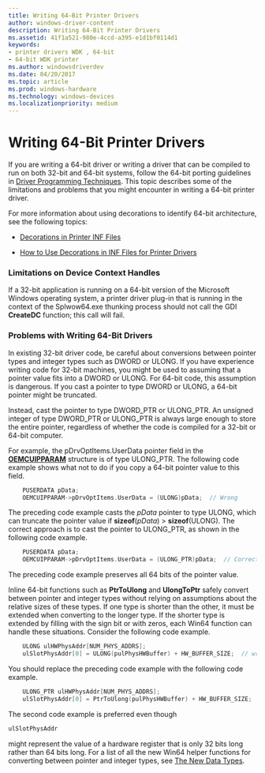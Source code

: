 ```yaml
---
title: Writing 64-Bit Printer Drivers
author: windows-driver-content
description: Writing 64-Bit Printer Drivers
ms.assetid: 41f1a521-980e-4ccd-a395-e1d1bf0114d1
keywords:
- printer drivers WDK , 64-bit
- 64-bit WDK printer
ms.author: windowsdriverdev
ms.date: 04/20/2017
ms.topic: article
ms.prod: windows-hardware
ms.technology: windows-devices
ms.localizationpriority: medium
---
```


# Writing 64-Bit Printer Drivers


If you are writing a 64-bit driver or writing a driver that can be compiled to run on both 32-bit and 64-bit systems, follow the 64-bit porting guidelines in [Driver Programming Techniques](https://msdn.microsoft.com/library/windows/hardware/ff554452). This topic describes some of the limitations and problems that you might encounter in writing a 64-bit printer driver.

For more information about using decorations to identify 64-bit architecture, see the following topics:

-   [Decorations in Printer INF Files](decorations-in-printer-inf-files.md)

-   [How to Use Decorations in INF Files for Printer Drivers](how-to-use-decorations-in-inf-files-for-printer-drivers.md)

### Limitations on Device Context Handles

If a 32-bit application is running on a 64-bit version of the Microsoft Windows operating system, a printer driver plug-in that is running in the context of the Splwow64.exe thunking process should not call the GDI **CreateDC** function; this call will fail.

### Problems with Writing 64-Bit Drivers

In existing 32-bit driver code, be careful about conversions between pointer types and integer types such as DWORD or ULONG. If you have experience writing code for 32-bit machines, you might be used to assuming that a pointer value fits into a DWORD or ULONG. For 64-bit code, this assumption is dangerous. If you cast a pointer to type DWORD or ULONG, a 64-bit pointer might be truncated.

Instead, cast the pointer to type DWORD\_PTR or ULONG\_PTR. An unsigned integer of type DWORD\_PTR or ULONG\_PTR is always large enough to store the entire pointer, regardless of whether the code is compiled for a 32-bit or 64-bit computer.

For example, the pDrvOptItems.UserData pointer field in the [**OEMCUIPPARAM**](https://msdn.microsoft.com/library/windows/hardware/ff557653) structure is of type ULONG\_PTR. The following code example shows what not to do if you copy a 64-bit pointer value to this field.

```cpp
    PUSERDATA pData;
    OEMCUIPPARAM->pDrvOptItems.UserData = (ULONG)pData;  // Wrong
```

The preceding code example casts the *pData* pointer to type ULONG, which can truncate the pointer value if **sizeof**(*pData*) &gt; **sizeof**(ULONG). The correct approach is to cast the pointer to ULONG\_PTR, as shown in the following code example.

```cpp
    PUSERDATA pData;
    OEMCUIPPARAM->pDrvOptItems.UserData = (ULONG_PTR)pData;  // Correct
```

The preceding code example preserves all 64 bits of the pointer value.

Inline 64-bit functions such as **PtrToUlong** and **UlongToPtr** safely convert between pointer and integer types without relying on assumptions about the relative sizes of these types. If one type is shorter than the other, it must be extended when converting to the longer type. If the shorter type is extended by filling with the sign bit or with zeros, each Win64 function can handle these situations. Consider the following code example.

```cpp
    ULONG ulHWPhysAddr[NUM_PHYS_ADDRS];
    ulSlotPhysAddr[0] = ULONG(pulPhysHWBuffer) + HW_BUFFER_SIZE;  // wrong
```

You should replace the preceding code example with the following code example.

```cpp
    ULONG_PTR ulHWPhysAddr[NUM_PHYS_ADDRS];
    ulSlotPhysAddr[0] = PtrToUlong(pulPhysHWBuffer) + HW_BUFFER_SIZE;  // correct
```

The second code example is preferred even though

```cpp
ulSlotPhysAddr
```

might represent the value of a hardware register that is only 32 bits long rather than 64 bits long. For a list of all the new Win64 helper functions for converting between pointer and integer types, see [The New Data Types](https://msdn.microsoft.com/library/windows/hardware/ff564619).
 

 




